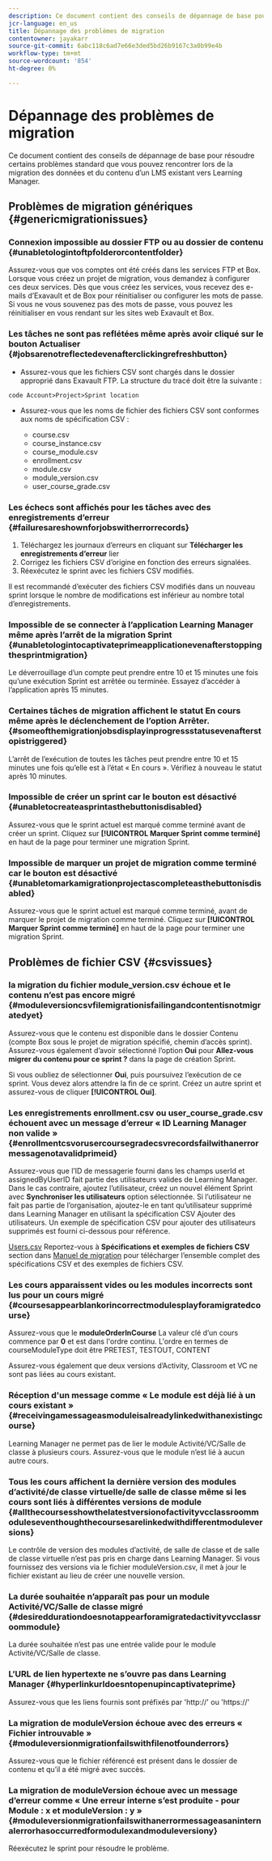 ```yaml
---
description: Ce document contient des conseils de dépannage de base pour résoudre certains problèmes standard que vous pouvez rencontrer lors de la migration des données et du contenu d’un LMS existant vers Learning Manager.
jcr-language: en_us
title: Dépannage des problèmes de migration
contentowner: jayakarr
source-git-commit: 6abc118c6ad7e66e3ded5bd26b9167c3a0b99e4b
workflow-type: tm+mt
source-wordcount: '854'
ht-degree: 0%

---
```




# Dépannage des problèmes de migration

Ce document contient des conseils de dépannage de base pour résoudre certains problèmes standard que vous pouvez rencontrer lors de la migration des données et du contenu d’un LMS existant vers Learning Manager.

## Problèmes de migration génériques {#genericmigrationissues}

### Connexion impossible au dossier FTP ou au dossier de contenu {#unabletologintoftpfolderorcontentfolder}

Assurez-vous que vos comptes ont été créés dans les services FTP et Box. Lorsque vous créez un projet de migration, vous demandez à configurer ces deux services. Dès que vous créez les services, vous recevez des e-mails d’Exavault et de Box pour réinitialiser ou configurer les mots de passe. Si vous ne vous souvenez pas des mots de passe, vous pouvez les réinitialiser en vous rendant sur les sites web Exavault et Box.

### Les tâches ne sont pas reflétées même après avoir cliqué sur le bouton Actualiser {#jobsarenotreflectedevenafterclickingrefreshbutton}

* Assurez-vous que les fichiers CSV sont chargés dans le dossier approprié dans Exavault FTP. La structure du tracé doit être la suivante :

`code Account>Project>Sprint location`

* Assurez-vous que les noms de fichier des fichiers CSV sont conformes aux noms de spécification CSV :

   * course.csv
   * course_instance.csv
   * course_module.csv
   * enrollment.csv
   * module.csv
   * module_version.csv
   * user_course_grade.csv

### Les échecs sont affichés pour les tâches avec des enregistrements d’erreur {#failuresareshownforjobswitherrorrecords}

1. Téléchargez les journaux d’erreurs en cliquant sur **Télécharger les enregistrements d’erreur** lier
1. Corrigez les fichiers CSV d’origine en fonction des erreurs signalées.
1. Réexécutez le sprint avec les fichiers CSV modifiés.

Il est recommandé d’exécuter des fichiers CSV modifiés dans un nouveau sprint lorsque le nombre de modifications est inférieur au nombre total d’enregistrements.

### Impossible de se connecter à l’application Learning Manager même après l’arrêt de la migration Sprint {#unabletologintocaptivateprimeapplicationevenafterstoppingthesprintmigration}

Le déverrouillage d’un compte peut prendre entre 10 et 15 minutes une fois qu’une exécution Sprint est arrêtée ou terminée. Essayez d’accéder à l’application après 15 minutes.

### Certaines tâches de migration affichent le statut En cours même après le déclenchement de l’option Arrêter. {#someofthemigrationjobsdisplayinprogressstatusevenafterstopistriggered}

L’arrêt de l’exécution de toutes les tâches peut prendre entre 10 et 15 minutes une fois qu’elle est à l’état « En cours ». Vérifiez à nouveau le statut après 10 minutes.

### Impossible de créer un sprint car le bouton est désactivé {#unabletocreateasprintasthebuttonisdisabled}

Assurez-vous que le sprint actuel est marqué comme terminé avant de créer un sprint. Cliquez sur **[!UICONTROL Marquer Sprint comme terminé]** en haut de la page pour terminer une migration Sprint.

### Impossible de marquer un projet de migration comme terminé car le bouton est désactivé {#unabletomarkamigrationprojectascompleteasthebuttonisdisabled}

Assurez-vous que le sprint actuel est marqué comme terminé, avant de marquer le projet de migration comme terminé. Cliquez sur **[!UICONTROL Marquer Sprint comme terminé]** en haut de la page pour terminer une migration Sprint.

## Problèmes de fichier CSV {#csvissues}

### la migration du fichier module_version.csv échoue et le contenu n’est pas encore migré {#moduleversioncsvfilemigrationisfailingandcontentisnotmigratedyet}

Assurez-vous que le contenu est disponible dans le dossier Contenu (compte Box sous le projet de migration spécifié, chemin d’accès sprint). Assurez-vous également d’avoir sélectionné l’option **Oui** pour **Allez-vous migrer du contenu pour ce sprint ?** dans la page de création Sprint.

Si vous oubliez de sélectionner **Oui**, puis poursuivez l’exécution de ce sprint. Vous devez alors attendre la fin de ce sprint. Créez un autre sprint et assurez-vous de cliquer **[!UICONTROL Oui]**.

### Les enregistrements enrollment.csv ou user_course_grade.csv échouent avec un message d’erreur « ID Learning Manager non valide » {#enrollmentcsvorusercoursegradecsvrecordsfailwithanerrormessagenotavalidprimeid}

Assurez-vous que l’ID de messagerie fourni dans les champs userId et assignedByUserID fait partie des utilisateurs valides de Learning Manager. Dans le cas contraire, ajoutez l’utilisateur, créez un nouvel élément Sprint avec **Synchroniser les utilisateurs** option sélectionnée. Si l’utilisateur ne fait pas partie de l’organisation, ajoutez-le en tant qu’utilisateur supprimé dans Learning Manager en utilisant la spécification CSV Ajouter des utilisateurs. Un exemple de spécification CSV pour ajouter des utilisateurs supprimés est fourni ci-dessous pour référence.

[Users.csv](assets/users.zip) Reportez-vous à **Spécifications et exemples de fichiers CSV** section dans [Manuel de migration](../integration-admin/feature-summary/migration-manual.md) pour télécharger l’ensemble complet des spécifications CSV et des exemples de fichiers CSV.

### Les cours apparaissent vides ou les modules incorrects sont lus pour un cours migré {#coursesappearblankorincorrectmodulesplayforamigratedcourse}

Assurez-vous que le **moduleOrderInCourse** La valeur clé d’un cours commence par **0** et est dans l&#39;ordre continu. L&#39;ordre en termes de courseModuleType doit être PRETEST, TESTOUT, CONTENT

Assurez-vous également que deux versions d’Activity, Classroom et VC ne sont pas liées au cours existant.

### Réception d&#39;un message comme « Le module est déjà lié à un cours existant » {#receivingamessageasmoduleisalreadylinkedwithanexistingcourse}

Learning Manager ne permet pas de lier le module Activité/VC/Salle de classe à plusieurs cours. Assurez-vous que le module n’est lié à aucun autre cours.

### Tous les cours affichent la dernière version des modules d’activité/de classe virtuelle/de salle de classe même si les cours sont liés à différentes versions de module {#allthecoursesshowthelatestversionofactivityvcclassroommoduleseventhoughthecoursesarelinkedwithdifferentmoduleversions}

Le contrôle de version des modules d’activité, de salle de classe et de salle de classe virtuelle n’est pas pris en charge dans Learning Manager. Si vous fournissez des versions via le fichier moduleVersion.csv, il met à jour le fichier existant au lieu de créer une nouvelle version.

### La durée souhaitée n’apparaît pas pour un module Activité/VC/Salle de classe migré {#desireddurationdoesnotappearforamigratedactivityvcclassroommodule}

La durée souhaitée n’est pas une entrée valide pour le module Activité/VC/Salle de classe.

### L’URL de lien hypertexte ne s’ouvre pas dans Learning Manager {#hyperlinkurldoesntopenupincaptivateprime}

Assurez-vous que les liens fournis sont préfixés par &#39;http://&#39; ou &#39;https://&#39;

### La migration de moduleVersion échoue avec des erreurs « Fichier introuvable » {#moduleversionmigrationfailswithfilenotfounderrors}

Assurez-vous que le fichier référencé est présent dans le dossier de contenu et qu’il a été migré avec succès.

### La migration de moduleVersion échoue avec un message d’erreur comme « Une erreur interne s’est produite - pour Module : x et moduleVersion : y » {#moduleversionmigrationfailswithanerrormessageasaninternalerrorhasoccurredformodulexandmoduleversiony}

Réexécutez le sprint pour résoudre le problème.
